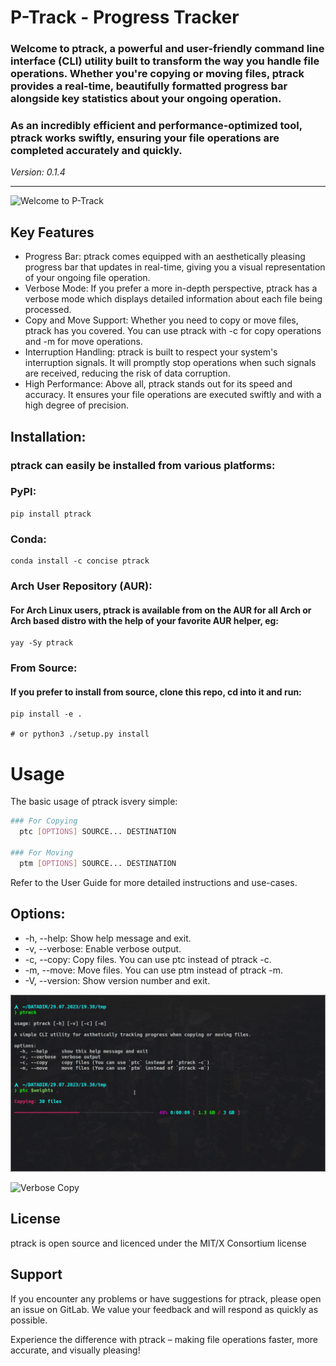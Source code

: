 # P-Track - Progress Tracker

### **Welcome to ptrack, a powerful and user-friendly command line interface (CLI) utility built to transform the way you handle file operations. Whether you're copying or moving files, ptrack provides a real-time, beautifully formatted progress bar alongside key statistics about your ongoing operation.**
### **As an incredibly efficient and performance-optimized tool, ptrack works swiftly, ensuring your file operations are completed accurately and quickly.**

*Version: 0.1.4*

***

![Welcome to P-Track](./.gitlab/media/main.gif)

## Key Features

+ Progress Bar: ptrack comes equipped with an aesthetically pleasing progress bar that updates in real-time, giving you a visual representation of your ongoing file operation.
+ Verbose Mode: If you prefer a more in-depth perspective, ptrack has a verbose mode which displays detailed information about each file being processed.
+ Copy and Move Support: Whether you need to copy or move files, ptrack has you covered. You can use ptrack with -c for copy operations and -m for move operations.
+ Interruption Handling: ptrack is built to respect your system's interruption signals. It will promptly stop operations when such signals are received, reducing the risk of data corruption.
+ High Performance: Above all, ptrack stands out for its speed and accuracy. It ensures your file operations are executed swiftly and with a high degree of precision.


## Installation:

### **ptrack** can easily be installed from various platforms:

### **PyPI**:
    pip install ptrack

### **Conda**:
    conda install -c concise ptrack

### **Arch User Repository (AUR)**:
#### For Arch Linux users, ptrack is available from on the AUR for all Arch or Arch based distro with the help of your favorite AUR helper, eg:
    yay -Sy ptrack

### **From Source**:
#### If you prefer to install from source, clone this repo, cd into it and run:
    pip install -e .

    # or python3 ./setup.py install



# Usage

The basic usage of ptrack isvery simple:

```bash
### For Copying
  ptc [OPTIONS] SOURCE... DESTINATION

### For Moving
  ptm [OPTIONS] SOURCE... DESTINATION
```

Refer to the User Guide for more detailed instructions and use-cases.


## Options:
+ -h, --help: Show help message and exit.
+ -v, --verbose: Enable verbose output.
+ -c, --copy: Copy files. You can use ptc instead of ptrack -c.
+ -m, --move: Move files. You can use ptm instead of ptrack -m.
+ -V, --version: Show version number and exit.


![Regular Copy](./.gitlab/media/copy.gif)


![Verbose Copy](./.gitlab/media/vcopy.gif)


## License
ptrack is open source and licenced under the MIT/X Consortium license

## Support
If you encounter any problems or have suggestions for ptrack, please open an issue on GitLab. We value your feedback and will respond as quickly as possible.


Experience the difference with ptrack – making file operations faster, more accurate, and visually pleasing!

